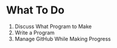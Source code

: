 # What To Do
1. Discuss What Program to Make
2. Write a Program
3. Manage GitHub While Making Progress
